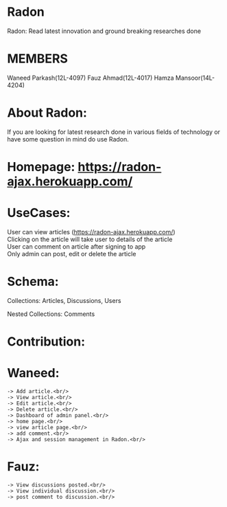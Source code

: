 # Radon
Radon: Read latest innovation and ground breaking researches done

# MEMBERS
Waneed Parkash(12L-4097)
Fauz Ahmad(12L-4017)
Hamza Mansoor(14L-4204)

# About Radon:
If you are looking for latest research done in various fields of technology or have some question in mind do use Radon.<br/>

# Homepage: https://radon-ajax.herokuapp.com/

# UseCases:

User can view articles (https://radon-ajax.herokuapp.com/)<br/>
Clicking on the article will take user to details of the article<br/>
User can comment on article after signing to app<br/>
Only admin can post, edit or delete the article<br/>

# Schema:

Collections: Articles, Discussions, Users<br/>

Nested Collections: Comments

# Contribution:

  # Waneed:<br/>
    -> Add article.<br/>
    -> View article.<br/>
    -> Edit article.<br/>
    -> Delete article.<br/>
    -> Dashboard of admin panel.<br/>
    -> home page.<br/>
    -> view article page.<br/>
    -> add comment.<br/>
    -> Ajax and session management in Radon.<br/>

  # Fauz:<br/>
    -> View discussions posted.<br/>
    -> View individual discussion.<br/>
    -> post comment to discussion.<br/>
